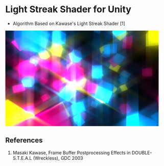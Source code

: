 # Light Streak Shader for Unity

 - Algorithm Based on Kawase's Light Streak Shader [1]
 
 [![Demo](Html/Thumbnail.jpg)](Html/Example.html)

## References
1. Masaki Kawase, Frame Buffer Postprocessing Effects in DOUBLE-S.T.E.A.L (Wreckless), GDC 2003

